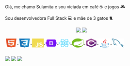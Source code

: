 Olá, me chamo Sulamita e sou viciada em café :coffee: e jogos :video_game:

<div>
Sou desenvolvedora Full Stack 💻 e mãe de 3 gatos 🐈‍
</div>

<br> 
  
<div align="center">
  <a href="https://github.com/sulamitasan">
  <img height="180em" src="https://github-readme-stats.vercel.app/api?username=sulamitasan&show_icons=true&theme=tokyonight&include_all_commits=true&count_private=true"/>
   <img height="180em" src="https://github-readme-stats.vercel.app/api/top-langs/?username=sulamitasan&layout=compact&langs_count=7&theme=tokyonight"/> 
</div>
  
 <div style="display: inline_block"><br>
  <img align="center" alt="Sulamita-HTML" height="30" width="40" src="https://raw.githubusercontent.com/devicons/devicon/master/icons/html5/html5-original.svg">
  <img align="center" alt="Sulamita-CSS" height="30" width="40" src="https://raw.githubusercontent.com/devicons/devicon/master/icons/css3/css3-original.svg">
  <img align="center" alt="Sulamita-Js" height="30" width="40" src="https://raw.githubusercontent.com/devicons/devicon/master/icons/javascript/javascript-plain.svg">
  <img align="center" alt="Sulamita-Bootstrap" height="30" width="40" src="https://raw.githubusercontent.com/devicons/devicon/master/icons/bootstrap/bootstrap-original.svg">
  <img align="center" alt="Sulamita-React" height="30" width="40" src="https://raw.githubusercontent.com/devicons/devicon/master/icons/react/react-original.svg">
   <img align="center" alt="Sulamita-Spring" height="30" width="40" src="https://raw.githubusercontent.com/devicons/devicon/master/icons/spring/spring-original.svg">
  <img align="center" alt="Sulamita-Csharp" height="30" width="40" src="https://raw.githubusercontent.com/devicons/devicon/master/icons/csharp/csharp-original.svg">
  <img align="center" alt="Sulamita-Java" height="30" width="40" src="https://raw.githubusercontent.com/devicons/devicon/master/icons/java/java-original.svg">
   <img align="center" alt="Sulamita-Mysql" height="30" width="40" src="https://raw.githubusercontent.com/devicons/devicon/master/icons/mysql/mysql-original.svg">
  
</div> 

 ##
 
<div>
    <a href="https://www.instagram.com/suuulao/" target="_blank"><img src="https://img.shields.io/badge/-Instagram-%23E4405F?style=for-the-badge&logo=instagram&logoColor=white" target="_blank"></a>
   <a href = "mailto:sulamita.santos0296@gmail.com"><img src="https://img.shields.io/badge/-Gmail-%23333?style=for-the-badge&logo=gmail&logoColor=white" target="_blank"></a>
   <a href="https://www.linkedin.com/in/sulamita-santos-731437238/"><img src="https://img.shields.io/badge/LinkedIn-0077B5?style=for-the-badge&logo=linkedin&logoColor=white target="_blank"></a>
   </div>
